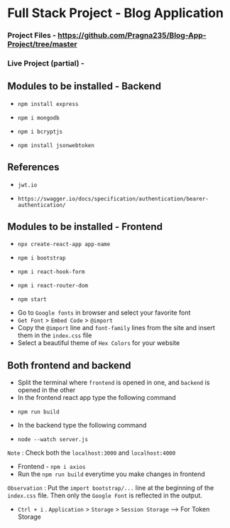 # Full Stack Project - Blog Application

### Project Files - https://github.com/Pragna235/Blog-App-Project/tree/master
### Live Project (partial) - 

## Modules to be installed - Backend

*     npm install express
*     npm i mongodb
*     npm i bcryptjs
*     npm install jsonwebtoken

## References

* `jwt.io`
*     https://swagger.io/docs/specification/authentication/bearer-authentication/

## Modules to be installed - Frontend

*     npx create-react-app app-name
*     npm i bootstrap
*     npm i react-hook-form
*     npm i react-router-dom
*     npm start
* Go to `Google fonts` in browser and select your favorite font
* `Get Font` > `Embed Code` > `@import`
* Copy the `@import` line and `font-family` lines from the site and insert them in the `index.css` file
* Select a beautiful theme of `Hex Colors` for your website

## Both frontend and backend

* Split the terminal where `frontend` is opened in one, and `backend` is opened in the other
* In the frontend react app type the following command
*     npm run build
* In the backend type the following command
*     node --watch server.js
`Note` : Check both the `localhost:3000` and `localhost:4000`

* Frontend - `npm i axios`
* Run the `npm run build` everytime you make changes in frontend

`Observation` : Put the `import bootstrap/...` line at the beginning of the `index.css` file. Then only the `Google Font` is reflected in the output.

* `Ctrl + i` . `Application` > `Storage` > `Session Storage` --> For Token Storage
